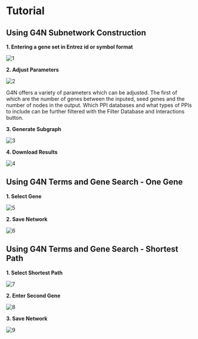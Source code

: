 # Tutorial

## Using G4N Subnetwork Construction

**1. Entering a gene set in Entrez id or symbol format**

![1](https://minio.dev.maayanlab.cloud/g2n/SGTutorial/SG1.png)

**2. Adjust Parameters**

![2](https://minio.dev.maayanlab.cloud/g2n/SGTutorial/SG2.png)


G4N offers a variety of parameters which can be adjusted. The first of which are the number of genes between the inputed, seed genes and the number of nodes in the output. Which PPI databases and what types of PPIs to include can be further filtered with the Filter Database and Interactions button. 

**3. Generate Subgraph**

![3](https://minio.dev.maayanlab.cloud/g2n/SGTutorial/SG3.png)

**4. Download Results**

![4](https://minio.dev.maayanlab.cloud/g2n/SGTutorial/SG4.png)

## Using G4N Terms and Gene Search - One Gene

**1. Select Gene**

![5](https://minio.dev.maayanlab.cloud/g2n/GSTutorial/GS1.png)

**2. Save Network**

![6](https://minio.dev.maayanlab.cloud/g2n/GSTutorial/GS2.png)

## Using G4N Terms and Gene Search - Shortest Path 

**1. Select Shortest Path**

![7](https://minio.dev.maayanlab.cloud/g2n/GSTutorial/GS3.png)

**2. Enter Second Gene**

![8](https://minio.dev.maayanlab.cloud/g2n/GSTutorial/GS4.png)

**3. Save Network**

![9](https://minio.dev.maayanlab.cloud/g2n/GSTutorial/GS5.png)